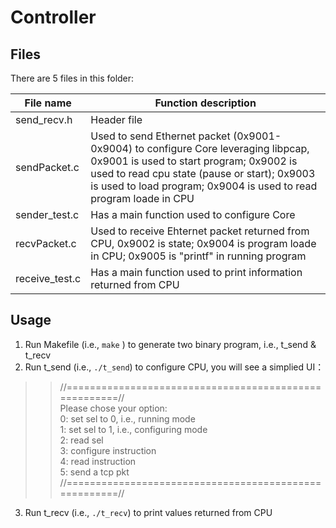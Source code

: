 # Controller
## Files
There are 5 files in this folder:

| File name   | Function description |
|-------------|----------------------|
| send_recv.h | Header file          |
| sendPacket.c|Used to send Ethernet packet (0x9001-0x9004) to configure Core leveraging libpcap, 0x9001 is used to start program; 0x9002 is used to read cpu state (pause or start); 0x9003 is used to load program; 0x9004 is used to read program loade in CPU |
|sender_test.c| Has a main function used to configure Core          |
|recvPacket.c | Used to receive Ehternet packet returned from CPU, 0x9002 is state; 0x9004 is program loade in CPU; 0x9005 is "printf" in running program          |
|receive_test.c| Has a main function used to print information returned from CPU          |

## Usage
1) Run Makefile (i.e., `make` ) to generate two binary program, i.e., t_send & t_recv
2) Run t_send (i.e., `./t_send`) to configure CPU, you will see a simplied UI：
  >>//======================================================//  
>>  Please chose your option:  
>>	0:	set sel to 0, i.e., running mode  
>>	1:	set sel to 1, i.e., configuring mode  
>>	2:	read sel  
>>	3:	configure instruction  
>>	4:	read instruction  
>>	5:	send a tcp pkt  
>>//======================================================//
3) Run t_recv (i.e., `./t_recv`) to print values returned from CPU
